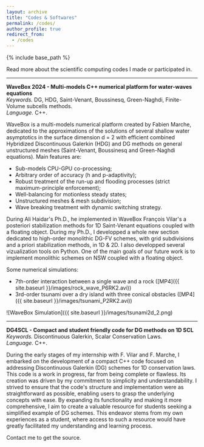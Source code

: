 ```yaml
---
layout: archive
title: "Codes & Softwares"
permalink: /codes/
author_profile: true
redirect_from:
  - /codes
---
```


{% include base_path %}

Read more about the scientific computing codes I made or participated in. 

***

<b> WaveBox 2024 - Multi-models C++ numerical platform for water-waves equations </b>  <br>
<i> Keywords. </i> DG, HDG, Saint-Venant, Boussinesq, Green-Naghdi, Finite-Volume subcells methods. <br>
<i> Language. </i> C++.

WaveBox is a multi-models numerical platform created by Fabien Marche, dedicated to the approximations of the solutions of several shallow water asymptotics in the surface dimension d = 2 with efficient combined Hybridized Discontinuous Galerkin (HDG) and DG methods on general unstructured meshes (Saint-Venant, Boussinesq and Green-Naghdi equations). Main features are: 
- Sub-models CPU-GPU co-processing;
- Arbitrary order of accuracy (h and p-adaptivity);
- Robust treatment of the run-up and flooding processes (strict maximum-principle enforcement);
- Well-balancing for motionless steady states;
- Unstructured meshes & mesh subdivision;
- Wave breaking treatment with dynamic switching strategy.

During Ali Haidar's Ph.D., he implemented in WaveBox François Vilar's a posteriori stabilization methods for 1D Saint-Venant equations coupled with a floating object. 
During my Ph.D., I developped a whole new section dedicated to high-order monolithic DG-FV schemes, with grid subdivisions and a priori stabilization methods, in 1D & 2D. I also developped several vizualization tools on Python. One of the main goals of our future work is to implement monolithic schemes on NSW coupled with a floating object.

Some numerical simulations: 
- 7th-order interaction between a single wave and a rock ([MP4]({{ site.baseurl }}/images/rock_wave_P6RK2.avi))
- 3rd-order tsunami over a dry island with three conical obstacles ([MP4]({{ site.baseurl }}/images/tsunami_P2RK2.avi))

![WaveBox Simulation]({{ site.baseurl }}/images/tsunami2d_2.png)

***

<b> DG4SCL - Compact and student friendly code for DG methods on 1D SCL </b>  <br>
<i> Keywords. </i> Discontinuous Galerkin, Scalar Conservation Laws. <br>
<i> Language. </i> C++. 

During the early stages of my internship with F. Vilar and F. Marche, I embarked on the development of a compact C++ code focused on addressing Discontinuous Galerkin (DG) schemes for 1D conservation laws. 
This code is a work in progress, far from being complete or flawless. Its creation was driven by my commitment to simplicity and understandability. I strived to ensure that the code's structure and implementation were as straightforward as possible, enabling users to grasp the underlying concepts with ease.
By expanding its functionality and making it more comprehensive, I aim to create a valuable resource for students seeking a simplified example of DG schemes. This endeavor stems from my own experiences as a student, where access to such a resource would have greatly facilitated my understanding and learning process.

Contact me to get the source.
